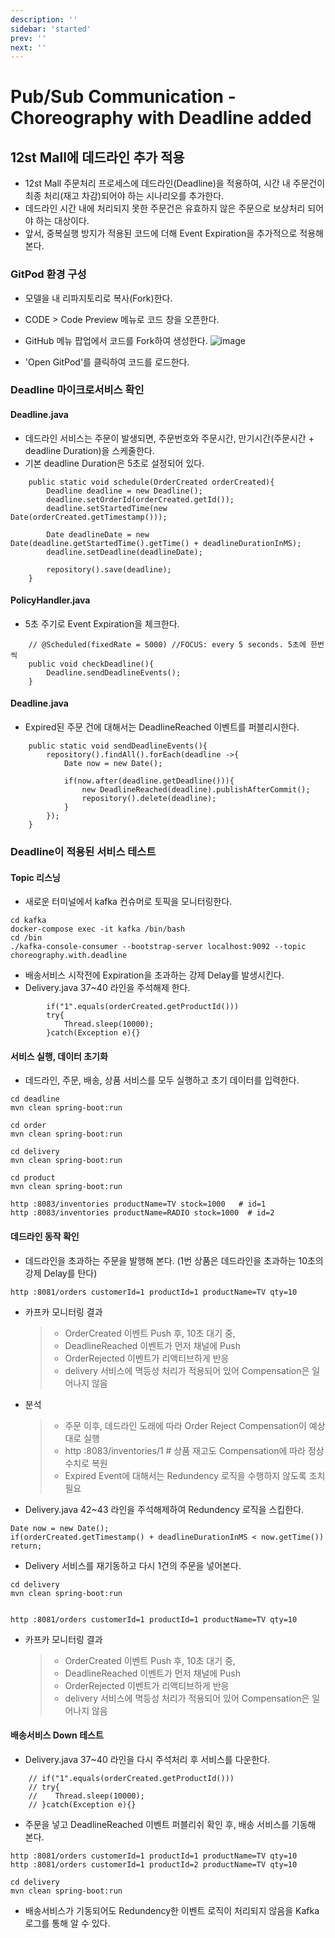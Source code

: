 ```yaml
---
description: ''
sidebar: 'started'
prev: ''
next: ''
---
```


# Pub/Sub Communication - Choreography with Deadline added

## 12st Mall에 데드라인 추가 적용

- 12st Mall 주문처리 프로세스에 데드라인(Deadline)을 적용하여, 시간 내 주문건이 최종 처리(재고 차감)되어야 하는 시나리오를 추가한다.
- 데드라인 시간 내에 처리되지 못한 주문건은 유효하지 않은 주문으로 보상처리 되어야 하는 대상이다.
- 앞서, 중복실행 방지가 적용된 코드에 더해 Event Expiration을 추가적으로 적용해 본다.



### GitPod 환경 구성

- 모델을 내 리파지토리로 복사(Fork)한다.
- CODE > Code Preview 메뉴로 코드 창을 오픈한다.
- GitHub 메뉴 팝업에서 코드를 Fork하여 생성한다.
![image](https://user-images.githubusercontent.com/108639319/204209954-0f47ea0f-0ca5-4e0a-9c3e-226ad4eabb37.png)

- 'Open GitPod'를 클릭하여 코드를 로드한다.


### Deadline 마이크로서비스 확인

#### Deadline.java

- 데드라인 서비스는 주문이 발생되면, 주문번호와 주문시간, 만기시간(주문시간 + deadline Duration)을 스케줄한다.
- 기본 deadline Duration은 5초로 설정되어 있다.
```
    public static void schedule(OrderCreated orderCreated){
        Deadline deadline = new Deadline();
        deadline.setOrderId(orderCreated.getId());
        deadline.setStartedTime(new Date(orderCreated.getTimestamp()));

        Date deadlineDate = new Date(deadline.getStartedTime().getTime() + deadlineDurationInMS);
        deadline.setDeadline(deadlineDate);
        
        repository().save(deadline);
    }
```    

#### PolicyHandler.java
- 5초 주기로 Event Expiration을 체크한다. 

```
    // @Scheduled(fixedRate = 5000) //FOCUS: every 5 seconds. 5초에 한번씩
    public void checkDeadline(){
        Deadline.sendDeadlineEvents();
    }
```

#### Deadline.java
- Expired된 주문 건에 대해서는 DeadlineReached 이벤트를 퍼블리시한다.
```
    public static void sendDeadlineEvents(){
        repository().findAll().forEach(deadline ->{
            Date now = new Date();
            
            if(now.after(deadline.getDeadline())){
             	new DeadlineReached(deadline).publishAfterCommit();
                repository().delete(deadline);
            }
        });
    }
```

### Deadline이 적용된 서비스 테스트

#### Topic 리스닝

- 새로운 터미널에서 kafka 컨슈머로 토픽을 모니터링한다.
```
cd kafka
docker-compose exec -it kafka /bin/bash
cd /bin
./kafka-console-consumer --bootstrap-server localhost:9092 --topic choreography.with.deadline
```

- 배송서비스 시작전에 Expiration을 초과하는 강제 Delay를 발생시킨다.
- Delivery.java 37~40 라인을 주석해제 한다.
```
        if("1".equals(orderCreated.getProductId()))
        try{
            Thread.sleep(10000);
        }catch(Exception e){}
```

####  서비스 실행, 데이터 초기화

- 데드라인, 주문, 배송, 상품 서비스를 모두 실행하고 초기 데이터를 입력한다.
```
cd deadline
mvn clean spring-boot:run

cd order
mvn clean spring-boot:run

cd delivery 
mvn clean spring-boot:run

cd product 
mvn clean spring-boot:run

http :8083/inventories productName=TV stock=1000   # id=1
http :8083/inventories productName=RADIO stock=1000  # id=2
```

#### 데드라인 동작 확인

- 데드라인을 초과하는 주문을 발행해 본다. (1번 상품은 데드라인을 초과하는 10초의 강제 Delay를 탄다)
```
http :8081/orders customerId=1 productId=1 productName=TV qty=10
```

- 카프카 모니터링 결과
  > - OrderCreated 이벤트 Push 후, 10초 대기 중,
  > - DeadlineReached 이벤트가 먼저 채널에 Push
  > - OrderRejected 이벤트가 리액티브하게 반응
  > - delivery 서비스에 멱등성 처리가 적용되어 있어 Compensation은 일어나지 않음


- 분석  
  > - 주문 이후, 데드라인 도래에 따라 Order Reject Compensation이 예상대로 실행
  > - http :8083/inventories/1  # 상품 재고도 Compensation에 따라 정상 수치로 복원
  > - Expired Event에 대해서는 Redundency 로직을 수행하지 않도록 조치 필요 


- Delivery.java 42~43 라인을 주석해제하여 Redundency 로직을 스킵한다.
```
Date now = new Date();
if(orderCreated.getTimestamp() + deadlineDurationInMS < now.getTime()) return;  
```

- Delivery 서비스를 재기동하고 다시 1건의 주문을 넣어본다.
```
cd delivery 
mvn clean spring-boot:run


http :8081/orders customerId=1 productId=1 productName=TV qty=10
```

- 카프카 모니터링 결과
  > - OrderCreated 이벤트 Push 후, 10초 대기 중,
  > - DeadlineReached 이벤트가 먼저 채널에 Push
  > - OrderRejected 이벤트가 리액티브하게 반응
  > - delivery 서비스에 멱등성 처리가 적용되어 있어 Compensation은 일어나지 않음


####  배송서비스 Down 테스트

- Delivery.java 37~40 라인을 다시 주석처리 후 서비스를 다운한다.
```
    // if("1".equals(orderCreated.getProductId()))
    // try{
    //    Thread.sleep(10000);
    // }catch(Exception e){}
```

- 주문을 넣고 DeadlineReached 이벤트 퍼블리쉬 확인 후, 배송 서비스를 기동해 본다.
```
http :8081/orders customerId=1 productId=1 productName=TV qty=10
http :8081/orders customerId=1 productId=2 productName=TV qty=10

cd delivery 
mvn clean spring-boot:run
```

- 배송서비스가 기동되어도 Redundency한 이벤트 로직이 처리되지 않음을 Kafka 로그를 통해 알 수 있다.